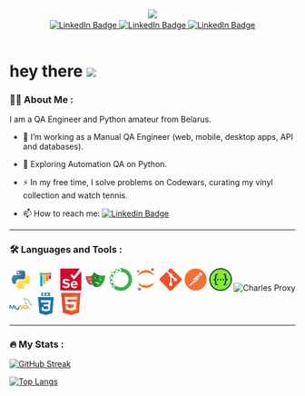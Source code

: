 <div id="header" align="center">
  <img src="https://i.giphy.com/media/v1.Y2lkPTc5MGI3NjExamJwdjl2YmZvZnptb3Q1aWtid2IzeDM3M3dlOHNncTFnbzI4eGhwdyZlcD12MV9pbnRlcm5hbF9naWZfYnlfaWQmY3Q9cw/QWawolwel5mTnhJ9gH/giphy.gif" width="150"/>
</div>
<div id="badges" align="center">
  <a href="https://www.linkedin.com/in/arinartsymenia/">
    <img src="https://img.shields.io/badge/LinkedIn-blue?style=for-the-badge&logo=linkedin&logoColor=white" alt="LinkedIn Badge"/>
  </a>
  <a href="https://www.instagram.com/arnrtx/">
    <img src="https://img.shields.io/badge/Instagram-E4405F?style=for-the-badge&logo=instagram&logoColor=white" alt="LinkedIn Badge"/>
  </a>
  <a href="https://t.me/arinartsx">
    <img src="https://img.shields.io/badge/Telegram-blue?logo=telegram&logoColor=white&style=for-the-badge" alt="LinkedIn Badge"/>
  </a>
</div>
<div align="center">
  <img src="https://komarev.com/ghpvc/?username=arnrtx&style=flat-square&color=blue" alt=""/>
</div>
<h1>
  hey there
  <img src="https://media.giphy.com/media/hvRJCLFzcasrR4ia7z/giphy.gif" width="30px"/>
</h1>

### :woman_technologist: About Me :

I am a QA Engineer and Python amateur from Belarus.

- :telescope: I’m working as a Manual QA Engineer (web, mobile, desktop apps, API and databases).

- :seedling: Exploring Automation QA on Python.

- :zap: In my free time, I solve problems on Codewars, curating my vinyl collection and watch tennis.

- :mailbox: How to reach me: [![Linkedin Badge](https://img.shields.io/badge/-arinartsymenia-blue?style=flat&logo=Linkedin&logoColor=white)](https://www.linkedin.com/in/arinartsymenia/)
---
### :hammer_and_wrench: Languages and Tools :

<div>
  <img src="https://github.com/devicons/devicon/blob/master/icons/python/python-original.svg" title="Python" alt="Python" width="40" height="40"/>
  <img src="https://github.com/devicons/devicon/blob/master/icons/pytest/pytest-original.svg" title="Pytest" alt="Pytest" width="40" height="40"/>
  <img src="https://github.com/devicons/devicon/blob/master/icons/selenium/selenium-original.svg" title="Selenium" alt="Selenium" width="40" height="40"/>
  <img src="https://github.com/devicons/devicon/blob/master/icons/playwright/playwright-original.svg" title="Playwright" alt="Playwright" width="40" height="40"/>
  <img src="https://github.com/devicons/devicon/blob/master/icons/anaconda/anaconda-original.svg" title="Anaconda" alt="Anaconda" width="40" height="40"/>
  <img src="https://github.com/devicons/devicon/blob/master/icons/jupyter/jupyter-original.svg" title="Jupyter" alt="Jupyter" width="40" height="40"/>
  <img src="https://github.com/devicons/devicon/blob/master/icons/git/git-original.svg" title="Git" alt="Git" width="40" height="40"/>
  <img src="https://github.com/devicons/devicon/blob/master/icons/postman/postman-original.svg" title="Postman" alt="Postman" width="40" height="40"/>
  <img src="https://github.com/devicons/devicon/blob/master/icons/swagger/swagger-original.svg" title="Swagger" alt="Swagger" width="40" height="40"/>
  <img src="https://static-00.iconduck.com/assets.00/charles-proxy-icon-2028x2048-ce809oty.png" title="Charles Proxy" alt="Charles Proxy" width="40" height="40"/>
  <img src="https://github.com/devicons/devicon/blob/master/icons/mysql/mysql-original-wordmark.svg" title="MySQL"  alt="MySQL" width="40" height="40"/>
  <img src="https://github.com/devicons/devicon/blob/master/icons/css3/css3-plain-wordmark.svg"  title="CSS3" alt="CSS" width="40" height="40"/>
  <img src="https://github.com/devicons/devicon/blob/master/icons/html5/html5-original.svg" title="HTML5" alt="HTML" width="40" height="40"/>
</div>

---

### :fire: My Stats :

[![GitHub Streak](http://github-readme-streak-stats.herokuapp.com?user=arnrtx&theme=dark&background=000000)](https://git.io/streak-stats)

[![Top Langs](https://github-readme-stats.vercel.app/api/top-langs/?username=arnrtx&layout=compact&theme=vision-friendly-dark)](https://github.com/anuraghazra/github-readme-stats)
